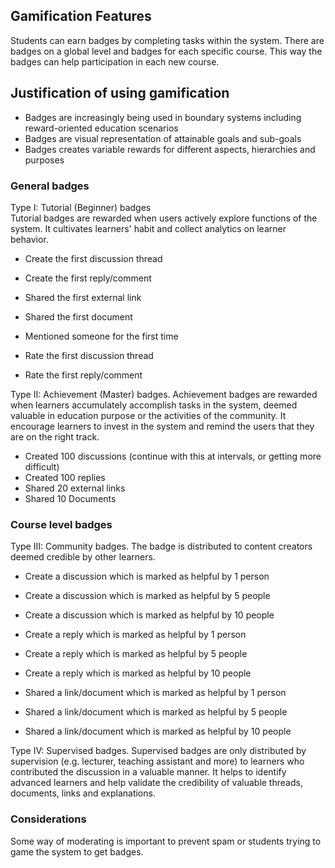 ## Gamification Features

Students can earn badges by completing tasks within the system. There are badges on a global level and badges for each specific course. This way the badges can help participation in each new course.

## Justification of using gamification 

- Badges are increasingly being used in boundary systems including reward-oriented education scenarios
- Badges are visual representation of attainable goals and sub-goals
- Badges creates variable rewards for different aspects, hierarchies and purposes

### General badges

Type I: Tutorial (Beginner) badges  
Tutorial badges are rewarded when users actively explore functions of the system. It cultivates learners' habit and collect analytics on learner behavior.

- Create the first discussion thread
- Create the first reply/comment
- Shared the first external link
- Shared the first document

- Mentioned someone for the first time
- Rate the first discussion thread
- Rate the first reply/comment

Type II: Achievement (Master) badges. 
Achievement badges are rewarded when learners accumulately accomplish tasks in the system, deemed valuable in education purpose or the activities of the community. It encourage learners to invest in the system and remind the users that they are on the right track.

- Created 100 discussions (continue with this at intervals, or getting more difficult)
- Created 100 replies
- Shared 20 external links
- Shared 10 Documents

### Course level badges

Type III: Community badges. 
The badge is distributed to content creators deemed credible by other learners.

- Create a discussion which is marked as helpful by 1 person
- Create a discussion which is marked as helpful by 5 people
- Create a discussion which is marked as helpful by 10 people

- Create a reply which is marked as helpful by 1 person
- Create a reply which is marked as helpful by 5 people
- Create a reply which is marked as helpful by 10 people

- Shared a link/document which is marked as helpful by 1 person
- Shared a link/document which is marked as helpful by 5 people
- Shared a link/document which is marked as helpful by 10 people

Type IV: Supervised badges. 
Supervised badges are only distributed by supervision (e.g. lecturer, teaching assistant and more) to learners who contributed the discussion in a valuable manner. It helps to identify advanced learners and help validate the credibility of valuable threads, documents, links and explanations.

### Considerations

Some way of moderating is important to prevent spam or students trying to game the system to get badges.

